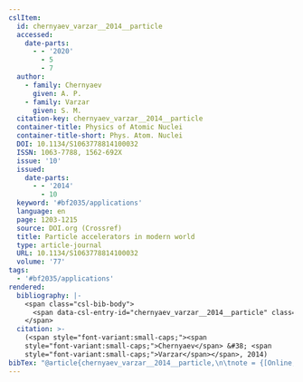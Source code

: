 ```yaml
---
cslItem:
  id: chernyaev_varzar__2014__particle
  accessed:
    date-parts:
      - - '2020'
        - 5
        - 7
  author:
    - family: Chernyaev
      given: A. P.
    - family: Varzar
      given: S. M.
  citation-key: chernyaev_varzar__2014__particle
  container-title: Physics of Atomic Nuclei
  container-title-short: Phys. Atom. Nuclei
  DOI: 10.1134/S1063778814100032
  ISSN: 1063-7788, 1562-692X
  issue: '10'
  issued:
    date-parts:
      - - '2014'
        - 10
  keyword: '#bf2035/applications'
  language: en
  page: 1203-1215
  source: DOI.org (Crossref)
  title: Particle accelerators in modern world
  type: article-journal
  URL: 10.1134/S1063778814100032
  volume: '77'
tags:
  - '#bf2035/applications'
rendered:
  bibliography: |-
    <span class="csl-bib-body">
      <span data-csl-entry-id="chernyaev_varzar__2014__particle" class="csl-entry"><span class='author-bib'>Chernyaev, &#38; Varzar, S. M.</span>. <span class='date-bib'>(2014)</span>. <span class='title'><b>Particle accelerators in modern world</b></span>. <i>Physics of Atomic Nuclei</i>, <i>77</i>(10), 1203–1215. <span class='URL'><a href='https://doi.org/10.1134/S1063778814100032'>LINK</a></span></span>
    </span>
  citation: >-
    (<span style="font-variant:small-caps;"><span
    style="font-variant:small-caps;">Chernyaev</span> &#38; <span
    style="font-variant:small-caps;">Varzar</span></span>, 2014)
bibTex: "@article{chernyaev_varzar__2014__particle,\n\tnote = {[Online; accessed 2020-05-07]},\n\tauthor = {Chernyaev, A. P. and Varzar, S. M.},\n\tjournal = {Physics of Atomic Nuclei},\n\tdoi = {10.1134/S1063778814100032},\n\tissn = {1063-7788, 1562-692X},\n\tnumber = {10},\n\tyear = {2014},\n\tmonth = {10},\n\tpages = {1203--1215},\n\ttitle = {Particle accelerators in modern world},\n\turl = {10.1134/S1063778814100032},\n\thowpublished = {10.1134/S1063778814100032},\n\tvolume = {77},\n}\n\n"
---
```

